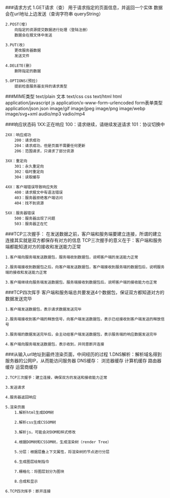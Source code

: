 ###请求方式
    1.GET请求（查）
        用于请求指定的页面信息，并返回一个实体
        数据会在url地址上边发送（查询字符串 queryString）
    
    2.POST(增)
        向指定的资源提交数据进行处理（登陆注册）
        数据会在报文体中发送
    
    3.PUT(改)
        更改服务器数据
        发送文件
    
    4.DELETE(删)
        删除指定的数据
    
    5.OPTIONS(预捡)
        提前检查服务器支持的请求类型

###MIME类型
    text/plain                              文本
    text/css                                css
    text/html                               html
    application/javascript                  js
    application/x-www-form-urlencoded       form表单类型
    application/json                        json
    image/gif
    image/jpeg
    image/png
    image/webp
    image/svg+xml
    audio/mp3
    vadio/mp4

###响应状态码
    1XX:正在响应
        100：请求继续，请继续发送请求
        101：协议切换中

    2XX：响应成功
        200：请求成功
        204：请求成功，但是页面不需要任何更新
        206：范围请求，只请求了部分资源

    3XX：重定向
        301：永久重定向
        302：临时重定向
        304：读取缓存

    4XX：客户端错误导致响应失败
        400：请求报文中有语法错误
        403：服务器拒绝客户端访问
        404：找不到资源

    5XX：服务器错误
        500：服务器出现了问题
        503：服务器正在忙

###TCP三次握手：
    在发送数据之前，客户端和服务端要建立连接，所谓的建立连接其实就是双方都保存有对方的信息
    TCP三次握手的意义在于：客户端和服务端都能知道对方的接收和发送能力正常

    1.客户端向服务端发送数据包，服务端收到数据包，说明客户端的发送能力正常

    2.服务端接收到数据包之后，向客户端发送数据包，客户端接收到服务端的数据包后，说明服务端的接收和发送能力正常

    3.客户端继续向服务端发送数据包，服务端接收到数据包后，说明客户端的接收能力也正常

###TCP四次挥手
    客户端和服务端总共要发送4个数据包，保证双方都知道对方的数据发送完毕
    
    1.客户端发送数据包，表示请求数据发送完毕

    2.服务端接收到客户端的释放信号，向客户端发送数据包，表示已经接收到客户端发送的释放信号

    3.服务端的数据发送完毕后，会主动给客户端发送数据包，表示服务端的响应数据发送完毕

    4.客户端向服务端发送数据包，表示收到，并同意断开连接

###从输入url地址到最终渲染页面，中间经历的过程
    1.DNS解析：解析域名得到服务器的公网IP，从而能访问服务器
        DNS缓存：
            浏览器缓存
            计算机缓存
            路由器缓存
            运营商缓存
    
    2.TCP三次握手：建立连接，确保双方的发送和接收能力正常

    3.发送请求

    4.服务器返回响应

    5.渲染页面
        1.解析html生成DOM树

        2.解析css生成CSSOM树

        3.解析js，可能会对DOM和样式修改

        4.根据DOM树和CSSOM树，生成渲染树（render Tree）

        5.分层：根据层叠上下文属性，将渲染树的节点进行分层

        6.生成图层绘制指令

        7.栅格化：将图层划分为图块

        8.合成和显示
    
    6.TCP四次挥手：断开连接